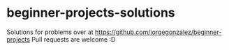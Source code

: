 # beginner-projects-solutions
Solutions for problems over at https://github.com/jorgegonzalez/beginner-projects
Pull requests are welcome :D
